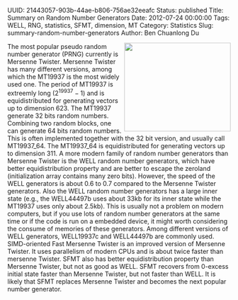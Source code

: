 UUID: 21443057-903b-44ae-b806-756ae32eeafc
Status: published
Title: Summary on Random Number Generators
Date: 2012-07-24 00:00:00
Tags: WELL, RNG, statistics, SFMT, dimension, MT
Category: Statistics
Slug: summary-random-number-generators
Author: Ben Chuanlong Du

<img src="http://dclong.github.io/media/rng/random-number-generator.png" height="200" width="240" align="right"/>

The most popular pseudo random number generator (PRNG) currently is Mersenne Twister. 
Mersenne Twister has many different versions, among which the MT19937 
is the most widely used one. 
The period of MT19937 is extreemly long ($2^{19937}-1$)
and is equidistributed for generating vectors up to dimension 623. 
The MT19937 generate 32 bits random numbers. 
Combining two random blocks, one can generate 64 bits random numbers.
This is often implemented together with the 32 bit version, 
and usually call MT19937_64.
The MT19937_64 is equidistributed for generating vectors up to dimension 311.
A more modern family of random number generators than Mersenne Twister 
is the WELL random number generators, which have better equidistribution 
property and are better to escape the zeroland (initialization 
array contains many zero bits). 
However, the speed of the WELL generators is about 0.6 to 0.7 compared to the Mersenne Twister generators. 
Also the WELL random number generators has a large inner state 
(e.g., the WELL44497b uses about 33kb for its inner state while the MT19937 uses only about 2.5kb). 
This is usually not a problem on modern computers, 
but if you use lots of random number generators at the same time or if the code is run on a embedded device, 
it might worth considering the consume of memories of these generators. 
Among different versions of WELL generators, WELL19937c and WELL44497b are commonly used. 
SIMD-oriented Fast Mersenne Twister is an improved version of Mersenne Twister. 
It uses parallelism of modern CPUs and is about twice faster than mersenne Twister. 
SFMT also has better equidistribution property than Mersenne Twister, but not as good as WELL.
SFMT recovers from 0-excess initial state faster than Mersenne Twister, but not faster than WELL.
It is likely that SFMT replaces Mersenne Twister and becomes the next popular number generator. 
